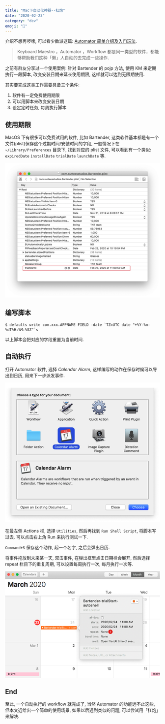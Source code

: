 ```yaml
---
title: "Mac下自动化神器--扛炮"
date: "2020-02-23"
category: "dev"
emoji: "🦾"
---
```


介绍不想再啰嗦, 可以看少数派这篇: [Automator 简单介绍及入门玩法](https://sspai.com/post/36667).

> Keyboard Maestro ，Automator ，Workflow 都是同一类型的软件，都能够帮助我们这种「懒」人自动的去完成一些操作.

之前有群友分享过一个使用案例: 针对 Bartender 的 pojp 方法, 使用 KM 来定期执行一段脚本, 改变安装日期来延长使用期限, 这样就可以达到无限期使用.

其实要完成这类工作需要具备三个条件:

1. 软件有一定免费使用期限
2. 可以用脚本来改变安装日期
3. 设定定时任务, 每周执行脚本

## 使用期限

MacOS 下有很多可以免费试用的软件, 比如 Bartender, 这类软件基本都是有一个文件(plist)保存这个过期时间/安装时间的字段, 一般情况下在 `~/Library/Preferences` 目录下, 找到对应的 plist 文件, 可以看到有一个类似: `expiredDate` `installDate` `trialDate` `launchDate` 等.

![plist](plist.png)

## 编写脚本

```
$ defaults write com.xxx.APPNAME FIELD -date `TZ=UTC date "+%Y-%m-%dT%H:%M:%SZ"`s
```

以上脚本会把对应的字段重置为当前时间.

## 自动执行

打开 Automator 软件, 选择 *Calendar Alarm*, 这样编写的动作在保存时候可以导出到日历, 用来下一步派发事件.

![pre-choice](pre-choice.png)

在最左侧 Actions 栏, 选择 `Utilities`, 然后再找到 `Run Shell Script`, 将脚本写过去. 可以点击右上角 Run 来执行测试一下.

`Command+S` 保存这个动作, 起一个名字, 之后会弹出日历.

将事件拖放到未来某一天, 双击事件, 在弹出框里点击日期栏会展开, 然后选择 repeat 栏目下的重复周期, 可以设置每周执行一次, 每月执行一次等.

![calendar](calendar.png)

## End

至此, 一个自动执行的 workflow 就完成了, 当然 Automator 的功能远不止这些, 但本文近给出一个简单的使用场景, 如果以后遇到类似的问题, 可以尝试用「扛炮」来解决.